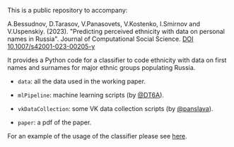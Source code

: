 This is a public repository to accompany:

A.Bessudnov, D.Tarasov, V.Panasovets, V.Kostenko, I.Smirnov and V.Uspenskiy. (2023). "Predicting perceived ethnicity with data on personal names in Russia". Journal of Computational Social Science. [DOI 10.1007/s42001-023-00205-y](https://doi.org/10.1007/s42001-023-00205-y)

It provides a Python code for a classifier to code ethnicity with data on first names and surnames for major ethnic groups populating Russia.

- `data`: all the data used in the working paper.

- `mlPipeline`: machine learning scripts (by [@DT6A](https://github.com/DT6A)).

- `vkDataCollection`: some VK data collection scripts (by [@panslava](https://github.com/panslava)).

- `paper`: a pdf of the paper. 

For an example of the usage of the classifier please see [here](https://github.com/abessudnov/ruEthnicNamesPublic/tree/main/mlPipeline).